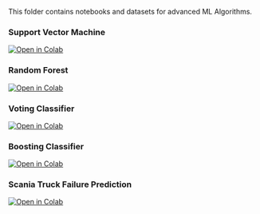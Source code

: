 This folder contains notebooks and datasets for advanced ML Algorithms.

### Support Vector Machine

[![Open in Colab](https://colab.research.google.com/assets/colab-badge.svg)](https://colab.research.google.com/github/manaranjanp/AdvancedMLV1/blob/main/Algorithms/Support_Vector_Machine_V1.ipynb)

### Random Forest

[![Open in Colab](https://colab.research.google.com/assets/colab-badge.svg)](https://colab.research.google.com/github/manaranjanp/AdvancedMLV1/blob/main/Algorithms/Random_Forest_V1.ipynb)

### Voting Classifier

[![Open in Colab](https://colab.research.google.com/assets/colab-badge.svg)](https://colab.research.google.com/github/manaranjanp/AdvancedMLV1/blob/main/Algorithms/Voting_Classifier_V1.ipynb)


### Boosting Classifier

[![Open in Colab](https://colab.research.google.com/assets/colab-badge.svg)](https://colab.research.google.com/github/manaranjanp/AdvancedMLV1/blob/main/Algorithms/Boosting_Classifier_V1.ipynb)


### Scania Truck Failure Prediction

[![Open in Colab](https://colab.research.google.com/assets/colab-badge.svg)](https://colab.research.google.com/github/manaranjanp/AdvancedMLV1/blob/main/Algorithms/Scania_Truck_Failure_Prediction_V1.ipynb)




